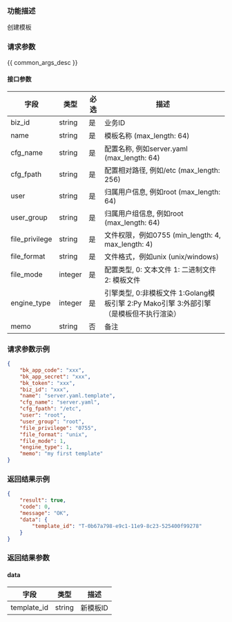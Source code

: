 ### 功能描述

创建模板

### 请求参数

{{ common_args_desc }}

#### 接口参数

| 字段           |  类型     | 必选   |  描述      |
|----------------|-----------|--------|------------|
| biz_id         |  string   | 是     | 业务ID     |
| name           |  string   | 是     | 模板名称 (max_length: 64)  |
| cfg_name       |  string   | 是     | 配置名称, 例如server.yaml (max_length: 64)  |
| cfg_fpath      |  string   | 是     | 配置相对路径, 例如/etc (max_length: 256) |
| user           |  string   | 是     | 归属用户信息, 例如root (max_length: 64) |
| user_group     |  string   | 是     | 归属用户组信息, 例如root (max_length: 64) |
| file_privilege |  string   | 是     | 文件权限，例如0755 (min_length: 4, max_length: 4) |
| file_format    |  string   | 是     | 文件格式，例如unix (unix/windows)|
| file_mode      |  integer  | 是     | 配置类型, 0: 文本文件  1: 二进制文件  2: 模板文件 |
| engine_type    |  integer  | 是     | 引擎类型, 0:非模板文件 1:Golang模板引擎 2:Py Mako引擎 3:外部引擎（是模板但不执行渲染） |
| memo           |  string   | 否     | 备注 |

### 请求参数示例

```json
{
    "bk_app_code": "xxx",
    "bk_app_secret": "xxx",
    "bk_token": "xxx",
    "biz_id": "xxx",
    "name": "server.yaml.template",
    "cfg_name": "server.yaml",
    "cfg_fpath": "/etc",
    "user": "root",
    "user_group": "root",
    "file_privilege": "0755",
    "file_format": "unix",
    "file_mode": 1,
    "engine_type": 1,
    "memo": "my first template"
}
```

### 返回结果示例

```json
{
    "result": true,
    "code": 0,
    "message": "OK",
    "data": {
        "template_id": "T-0b67a798-e9c1-11e9-8c23-525400f99278"
    }
}
```

### 返回结果参数

#### data

| 字段        | 类型   | 描述     |
|-------------|--------|----------|
| template_id | string | 新模板ID |
